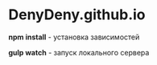 # DenyDeny.github.io
**npm install** - установка зависимостей

**gulp watch** - запуск локального сервера
